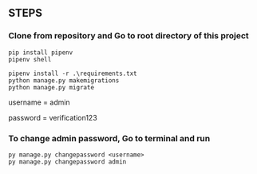 ## STEPS

### Clone from repository and Go to root directory of this project

````
pip install pipenv
pipenv shell
````

````
pipenv install -r .\requirements.txt
python manage.py makemigrations
python manage.py migrate

````

<p>username = admin </p>
<p>password = verification123</p>

### To change admin password, Go to terminal and run
````
py manage.py changepassword <username>
py manage.py changepassword admin
````

